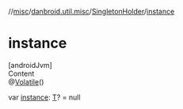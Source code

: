 //[misc](../../index.md)/[danbroid.util.misc](../index.md)/[SingletonHolder](index.md)/[instance](instance.md)



# instance  
[androidJvm]  
Content  
@[Volatile](https://kotlinlang.org/api/latest/jvm/stdlib/kotlin.jvm/-volatile/index.html)()  
  
var [instance](instance.md): [T](index.md)? = null  



